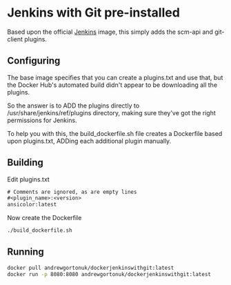 # Jenkins with Git pre-installed

Based upon the official [Jenkins](https://registry.hub.docker.com/_/jenkins/) image, this simply adds the scm-api and git-client plugins.

## Configuring

The base image specifies that you can create a plugins.txt and use that, but the Docker Hub's automated build didn't appear to be downloading all the plugins.

So the answer is to ADD the plugins directly to /usr/share/jenkins/ref/plugins directory, making sure they've got the right permissions for Jenkins.

To help you with this, the build_dockerfile.sh file creates a Dockerfile based upon plugins.txt, ADDing each additional plugin manually.

## Building

Edit plugins.txt

```txt
# Comments are ignored, as are empty lines
#<plugin_name>:<version>
ansicolor:latest
```

Now create the Dockerfile

```bash
./build_dockerfile.sh
```


## Running

```bash
docker pull andrewgortonuk/dockerjenkinswithgit:latest
docker run -p 8080:8080 andrewgortonuk/dockerjenkinswithgit:latest
```
